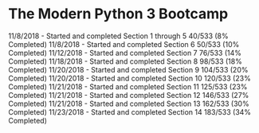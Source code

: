# The Modern Python 3 Bootcamp

11/8/2018  - Started and completed Section 1 through 5 
             40/533 (8% Completed)
11/8/2018  - Started and completed Section 6
             50/533 (10% Completed)
11/12/2018 - Started and completed Section 7
             76/533 (14% Completed)
11/18/2018 - Started and completed Section 8
             98/533 (18% Completed)
11/20/2018 - Started and completed Section 9
             104/533 (20% Completed)
11/20/2018 - Started and completed Section 10
             120/533 (23% Completed)
11/21/2018 - Started and completed Section 11
             125/533 (23% Completed)
11/21/2018 - Started and completed Section 12
             146/533 (27% Completed)
11/21/2018 - Started and completed Section 13
             162/533 (30% Completed)
11/23/2018 - Started and completed Section 14
             183/533 (34% Completed)
